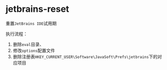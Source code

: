 # jetbrains-reset

重置`JetBrains IDE`试用期

执行流程：

1. 删除`eval`目录、
2. 修改`options`配置文件
3. 删除注册表`HKEY_CURRENT_USER\Software\JavaSoft\Prefs\jetbrains`下的对应项目

